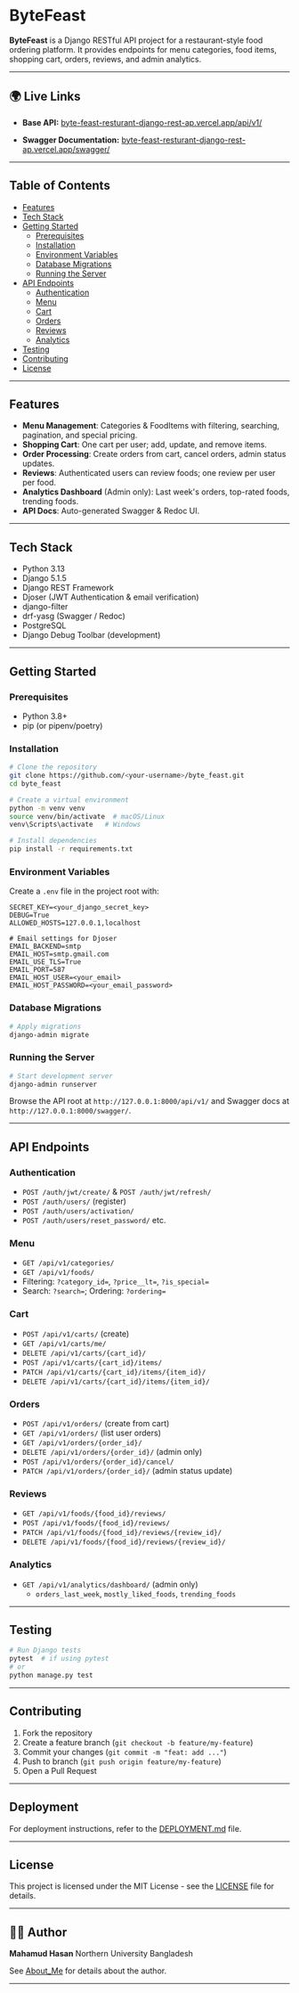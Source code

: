 # ByteFeast

**ByteFeast** is a Django RESTful API project for a restaurant-style food ordering platform. It provides endpoints for menu categories, food items, shopping cart, orders, reviews, and admin analytics.

---

## 🌍 Live Links

-   **Base API:** [byte-feast-resturant-django-rest-ap.vercel.app/api/v1/](byte-feast-resturant-django-rest-ap.vercel.app/api/v1/)
    
-   **Swagger Documentation:** [byte-feast-resturant-django-rest-ap.vercel.app/swagger/](byte-feast-resturant-django-rest-ap.vercel.app/swagger/)
    

---

## Table of Contents

- [Features](#features)
- [Tech Stack](#tech-stack)
- [Getting Started](#getting-started)
  - [Prerequisites](#prerequisites)
  - [Installation](#installation)
  - [Environment Variables](#environment-variables)
  - [Database Migrations](#database-migrations)
  - [Running the Server](#running-the-server)
- [API Endpoints](#api-endpoints)
  - [Authentication](#authentication)
  - [Menu](#menu)
  - [Cart](#cart)
  - [Orders](#orders)
  - [Reviews](#reviews)
  - [Analytics](#analytics)
- [Testing](#testing)
- [Contributing](#contributing)
- [License](#license)

---

## Features

- **Menu Management**: Categories & FoodItems with filtering, searching, pagination, and special pricing.
- **Shopping Cart**: One cart per user; add, update, and remove items.
- **Order Processing**: Create orders from cart, cancel orders, admin status updates.
- **Reviews**: Authenticated users can review foods; one review per user per food.
- **Analytics Dashboard** (Admin only): Last week's orders, top-rated foods, trending foods.
- **API Docs**: Auto-generated Swagger & Redoc UI.

---

## Tech Stack

- Python 3.13
- Django 5.1.5
- Django REST Framework
- Djoser (JWT Authentication & email verification)
- django-filter
- drf-yasg (Swagger / Redoc)
- PostgreSQL
- Django Debug Toolbar (development)

---

## Getting Started

### Prerequisites

- Python 3.8+
- pip (or pipenv/poetry)

### Installation

```bash
# Clone the repository
git clone https://github.com/<your-username>/byte_feast.git
cd byte_feast

# Create a virtual environment
python -m venv venv
source venv/bin/activate  # macOS/Linux
venv\Scripts\activate   # Windows

# Install dependencies
pip install -r requirements.txt
```

### Environment Variables

Create a `.env` file in the project root with:

```env
SECRET_KEY=<your_django_secret_key>
DEBUG=True
ALLOWED_HOSTS=127.0.0.1,localhost

# Email settings for Djoser
EMAIL_BACKEND=smtp
EMAIL_HOST=smtp.gmail.com
EMAIL_USE_TLS=True
EMAIL_PORT=587
EMAIL_HOST_USER=<your_email>
EMAIL_HOST_PASSWORD=<your_email_password>
```

### Database Migrations

```bash
# Apply migrations
django-admin migrate
```

### Running the Server

```bash
# Start development server
django-admin runserver
```

Browse the API root at `http://127.0.0.1:8000/api/v1/` and Swagger docs at `http://127.0.0.1:8000/swagger/`.

---

## API Endpoints

### Authentication

- `POST /auth/jwt/create/` & `POST /auth/jwt/refresh/`
- `POST /auth/users/` (register)
- `POST /auth/users/activation/`
- `POST /auth/users/reset_password/` etc.

### Menu

- `GET /api/v1/categories/`
- `GET /api/v1/foods/`
- Filtering: `?category_id=`, `?price__lt=`, `?is_special=`
- Search: `?search=`; Ordering: `?ordering=`

### Cart

- `POST /api/v1/carts/` (create)
- `GET /api/v1/carts/me/`
- `DELETE /api/v1/carts/{cart_id}/`
- `POST /api/v1/carts/{cart_id}/items/`
- `PATCH /api/v1/carts/{cart_id}/items/{item_id}/`
- `DELETE /api/v1/carts/{cart_id}/items/{item_id}/`

### Orders

- `POST /api/v1/orders/` (create from cart)
- `GET /api/v1/orders/` (list user orders)
- `GET /api/v1/orders/{order_id}/`
- `DELETE /api/v1/orders/{order_id}/` (admin only)
- `POST /api/v1/orders/{order_id}/cancel/`
- `PATCH /api/v1/orders/{order_id}/` (admin status update)

### Reviews

- `GET /api/v1/foods/{food_id}/reviews/`
- `POST /api/v1/foods/{food_id}/reviews/`
- `PATCH /api/v1/foods/{food_id}/reviews/{review_id}/`
- `DELETE /api/v1/foods/{food_id}/reviews/{review_id}/`

### Analytics

- `GET /api/v1/analytics/dashboard/` (admin only)
  - `orders_last_week`, `mostly_liked_foods`, `trending_foods`

---

## Testing

```bash
# Run Django tests
pytest  # if using pytest
# or
python manage.py test
```

---

## Contributing

1. Fork the repository
2. Create a feature branch (`git checkout -b feature/my-feature`)
3. Commit your changes (`git commit -m "feat: add ..."`)
4. Push to branch (`git push origin feature/my-feature`)
5. Open a Pull Request

---

## Deployment

For deployment instructions, refer to the [DEPLOYMENT.md](DEPLOYMENT.md) file.

---

## License

This project is licensed under the MIT License - see the [LICENSE](LICENSE) file for details.

---

## 👨‍💻 Author

**Mahamud Hasan**
Northern University Bangladesh

See [About_Me](About_Author.md) for details about the author.

---
